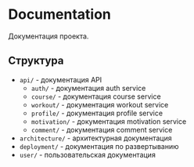# Documentation

Документация проекта.

## Структура

- `api/` - документация API
  - `auth/` - документация auth service
  - `course/` - документация course service
  - `workout/` - документация workout service
  - `profile/` - документация profile service
  - `motivation/` - документация motivation service
  - `comment/` - документация comment service
- `architecture/` - архитектурная документация
- `deployment/` - документация по развертыванию
- `user/` - пользовательская документация